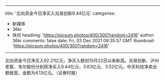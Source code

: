 
---
title: '北向资金今日净买入兆易创新9.44亿元'
categories: 
 - 新媒体
 - 36kr
 - 快讯
headimg: 'https://picsum.photos/400/300?random=2416'
author: 36kr
comments: false
date: Fri, 03 Dec 2021 09:35:57 GMT
thumbnail: 'https://picsum.photos/400/300?random=2416'
---

<div>   
北向资金今日净买入92.21亿元，净买入额创10月22日以来新高。兆易创新、泸州老窖、韦尔股份分别获净买入9.44亿元、3.63亿元、3.52亿元。中天科技净卖出额居首，金额为4.13亿元。（证券时报）  
</div>
            